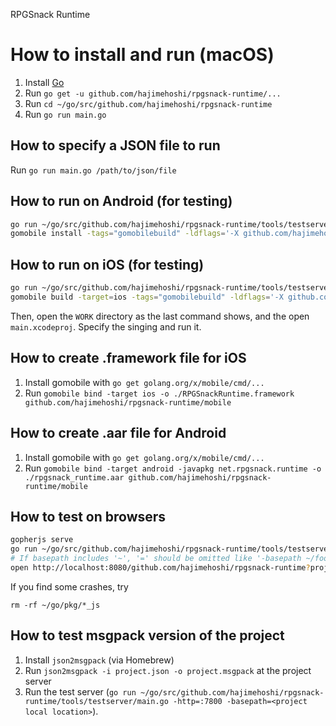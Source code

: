 RPGSnack Runtime

# How to install and run (macOS)

1. Install [Go](https://golang.org/)
2. Run `go get -u github.com/hajimehoshi/rpgsnack-runtime/...`
3. Run `cd ~/go/src/github.com/hajimehoshi/rpgsnack-runtime`
4. Run `go run main.go`

## How to specify a JSON file to run

Run `go run main.go /path/to/json/file`

## How to run on Android (for testing)

```sh
go run ~/go/src/github.com/hajimehoshi/rpgsnack-runtime/tools/testserver/main.go -http=:7800 -basepath=<project local location>
gomobile install -tags="gomobilebuild" -ldflags='-X github.com/hajimehoshi/rpgsnack-runtime/internal/game.injectedProjectLocation=http://<your machine IP>:7800' github.com/hajimehoshi/rpgsnack-runtime
```

## How to run on iOS (for testing)

```sh
go run ~/go/src/github.com/hajimehoshi/rpgsnack-runtime/tools/testserver/main.go -http=:7800 -basepath=<project local location>
gomobile build -target=ios -tags="gomobilebuild" -ldflags='-X github.com/hajimehoshi/rpgsnack-runtime/internal/game.injectedProjectLocation=http://<your machine IP>:7800' -work github.com/hajimehoshi/rpgsnack-runtime
```

Then, open the `WORK` directory as the last command shows, and the open `main.xcodeproj`. Specify the singing and run it.

## How to create .framework file for iOS

1. Install gomobile with `go get golang.org/x/mobile/cmd/...`
2. Run `gomobile bind -target ios -o ./RPGSnackRuntime.framework github.com/hajimehoshi/rpgsnack-runtime/mobile`

## How to create .aar file for Android

1. Install gomobile with `go get golang.org/x/mobile/cmd/...`
2. Run `gomobile bind -target android -javapkg net.rpgsnack.runtime -o ./rpgsnack_runtime.aar github.com/hajimehoshi/rpgsnack-runtime/mobile`

## How to test on browsers

```sh
gopherjs serve
go run ~/go/src/github.com/hajimehoshi/rpgsnack-runtime/tools/testserver/main.go -http=:7800 -basepath=<project local location>
# If basepath includes '~', '=' should be omitted like '-basepath ~/foo/bar'
open http://localhost:8080/github.com/hajimehoshi/rpgsnack-runtime?project_location=http://localhost:7800/
```

If you find some crashes, try

```
rm -rf ~/go/pkg/*_js
```

## How to test msgpack version of the project

1. Install `json2msgpack` (via Homebrew)
2. Run `json2msgpack -i project.json -o project.msgpack` at the project server
3. Run the test server (`go run ~/go/src/github.com/hajimehoshi/rpgsnack-runtime/tools/testserver/main.go -http=:7800 -basepath=<project local location>`).

